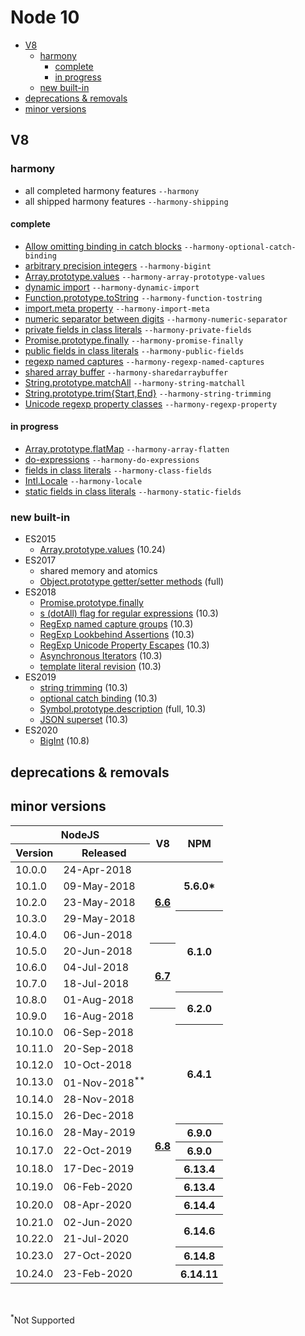 # Node 10

- [V8](#v8)
  - [harmony](#harmony)
    - [complete](#complete)
    - [in progress](#in-progress)
  - [new built-in](#new-built-in)
- [deprecations & removals](#deprecations--removals)
- [minor versions](#minor-versions)

## V8

### harmony

- all completed harmony features `--harmony`
- all shipped harmony features `--harmony-shipping`


#### complete

- [Allow omitting binding in catch blocks](https://github.com/tc39/proposal-optional-catch-binding) `--harmony-optional-catch-binding`
- [arbitrary precision integers](https://github.com/tc39/proposal-bigint) `--harmony-bigint`
- [Array.prototype.values](https://developer.mozilla.org/en-US/docs/Web/JavaScript/Reference/Global_Objects/Array/values) `--harmony-array-prototype-values`
- [dynamic import](https://github.com/tc39/proposal-dynamic-import) `--harmony-dynamic-import`
- [Function.prototype.toString](https://github.com/tc39/Function-prototype-toString-revision) `--harmony-function-tostring`
- [import.meta property](https://github.com/tc39/proposal-import-meta) `--harmony-import-meta`
- [numeric separator between digits](https://github.com/tc39/proposal-numeric-separator) `--harmony-numeric-separator`
- [private fields in class literals](https://github.com/tc39/proposal-class-fields) `--harmony-private-fields`
- [Promise.prototype.finally](https://github.com/tc39/proposal-promise-finally) `--harmony-promise-finally`
- [public fields in class literals](https://github.com/tc39/proposal-class-fields) `--harmony-public-fields`
- [regexp named captures](https://github.com/tc39/proposal-regexp-named-groups) `--harmony-regexp-named-captures`
- [shared array buffer](https://github.com/tc39/ecmascript_sharedmem) `--harmony-sharedarraybuffer`
- [String.prototype.matchAll](https://github.com/tc39/proposal-string-matchall) `--harmony-string-matchall`
- [String.prototype.trim{Start,End}](https://github.com/tc39/proposal-string-left-right-trim) `--harmony-string-trimming`
- [Unicode regexp property classes]() `--harmony-regexp-property`


#### in progress

- [Array.prototype.flatMap](https://github.com/tc39/proposal-flatMap) `--harmony-array-flatten`
- [do-expressions](https://github.com/tc39/proposal-do-expressions) `--harmony-do-expressions`
- [fields in class literals](https://github.com/tc39/proposal-class-fields) `--harmony-class-fields`
- [Intl.Locale](https://github.com/tc39/proposal-intl-locale) `--harmony-locale`
- [static fields in class literals](https://github.com/tc39/proposal-static-class-features) `--harmony-static-fields`

### new built-in

- ES2015
  - [Array.prototype.values](https://developer.mozilla.org/en-US/docs/Web/JavaScript/Reference/Global_Objects/Array/values) (10.24)
- ES2017
  - shared memory and atomics
  - [Object.prototype getter/setter methods](https://tc39.github.io/ecma262/#sec-object.prototype.__defineGetter__) (full)
- ES2018
  - [Promise.prototype.finally](https://github.com/tc39/proposal-promise-finally)
  - [s (dotAll) flag for regular expressions](https://tc39.github.io/ecma262/#sec-get-regexp.prototype.dotAll) (10.3)
  - [RegExp named capture groups](https://github.com/tc39/proposal-regexp-named-groups) (10.3)
  - [RegExp Lookbehind Assertions](https://github.com/tc39/proposal-regexp-lookbehind) (10.3)
  - [RegExp Unicode Property Escapes](https://github.com/tc39/proposal-regexp-unicode-property-escapes) (10.3)
  - [Asynchronous Iterators](https://github.com/tc39/proposal-async-iteration) (10.3)
  - [template literal revision](https://github.com/tc39/proposal-template-literal-revision) (10.3)
- ES2019
  - [string trimming](https://github.com/tc39/proposal-string-left-right-trim) (10.3)
  - [optional catch binding](https://github.com/tc39/proposal-optional-catch-binding) (10.3)
  - [Symbol.prototype.description](https://github.com/tc39/Function-prototype-toString-revision) (full, 10.3)
  - [JSON superset](https://github.com/tc39/proposal-json-superset) (10.3)
- ES2020
  - [BigInt](https://github.com/tc39/proposal-bigint) (10.8)


## deprecations & removals


## minor versions

<table>
    <thead>
        <tr>
            <th colspan="2">NodeJS</th>
            <th rowspan="2">V8</th>
            <th rowspan="2">NPM</th>
        </tr>
        <tr>
            <th>Version</th>
            <th>Released</th>
        </tr>
    </thead>
    <tbody>
        <tr>
            <td><a hef="#10"></a>10.0.0</td>
            <td>24-Apr-2018</td>
            <th rowspan="5">
                <a href="https://github.com/begin-again/releases/blob/main/v8/releases.md#66">6.6</a>
            </th>
            <th rowspan="3">5.6.0*</th>
        </tr>
        <tr>
            <td>10.1.0</td>
            <td>09-May-2018</td>
        </tr>
        <tr>
            <td>10.2.0</td>
            <td>23-May-2018</td>
        </tr>
        <tr>
            <td>10.3.0</td>
            <td>29-May-2018</td>
            <th rowspan="5">6.1.0</th>
        </tr>
        <tr>
            <td>10.4.0</td>
            <td>06-Jun-2018</td>
        </tr>
        <tr>
            <td>10.5.0</td>
            <td>20-Jun-2018</td>
            <th rowspan="4">
                <a href="https://github.com/begin-again/releases/blob/main/v8/releases.md#67">6.7</a>
            </th>
        </tr>
        <tr>
            <td>10.6.0</td>
            <td>04-Jul-2018</td>
        </tr>
        <tr>
            <td>10.7.0</td>
            <td>18-Jul-2018</td>
        </tr>
        <tr>
            <td>10.8.0</td>
            <td>01-Aug-2018</td>
            <th rowspan="2">6.2.0</th>
        </tr>
        <tr>
            <td>10.9.0</td>
            <td>16-Aug-2018</td>
            <th rowspan="16">
                <a href="https://github.com/begin-again/releases/blob/main/v8/releases.md#68">6.8</a>
            </th>
        </tr>
        <tr>
            <td>10.10.0</td>
            <td>06-Sep-2018</td>
            <th rowspan="6">6.4.1</th>
        </tr>
        <tr>
            <td>10.11.0</td>
            <td>20-Sep-2018</td>
        </tr>
        <tr>
            <td>10.12.0</td>
            <td>10-Oct-2018</td>
        </tr>
        <tr>
            <td>10.13.0</td>
            <td>01-Nov-2018<sup>**</sup></td>
        </tr>
        <tr>
            <td>10.14.0</td>
            <td>28-Nov-2018</td>
        </tr>
        <tr>
            <td>10.15.0</td>
            <td>26-Dec-2018</td>
        </tr>
        <tr>
            <td>10.16.0</td>
            <td>28-May-2019</td>
            <th>6.9.0</th>
        </tr>
        <tr>
            <td>10.17.0</td>
            <td>22-Oct-2019</td>
            <th>6.9.0</th>
        </tr>
        <tr>
            <td>10.18.0</td>
            <td>17-Dec-2019</td>
            <th>6.13.4</th>
        </tr>
        <tr>
            <td>10.19.0</td>
            <td>06-Feb-2020</td>
            <th>6.13.4</th>
        </tr>
        <tr>
            <td>10.20.0</td>
            <td>08-Apr-2020</td>
            <th>6.14.4</th>
        </tr>
        <tr>
            <td>10.21.0</td>
            <td>02-Jun-2020</td>
            <th rowspan="2">6.14.6</th>
        </tr>
        <tr>
            <td>10.22.0</td>
            <td>21-Jul-2020</td>
        </tr>
        <tr>
            <td>10.23.0</td>
            <td>27-Oct-2020</td>
            <th>6.14.8</th>
        </tr>
        <tr>
            <td>10.24.0</td>
            <td>23-Feb-2020</td>
            <th>6.14.11</th>
        </tr>
    </tbody>
</table>
<br><p><sup>*</sup>Not Supported</p>
